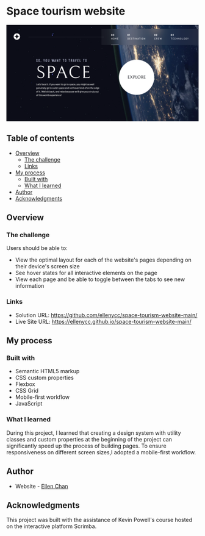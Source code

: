 # Space tourism website

![](./assets/project_screenshot.png)

## Table of contents

- [Overview](#overview)
  - [The challenge](#the-challenge)
  - [Links](#links)
- [My process](#my-process)
  - [Built with](#built-with)
  - [What I learned](#what-i-learned)
- [Author](#author)
- [Acknowledgments](#acknowledgments)

## Overview

### The challenge

Users should be able to:

- View the optimal layout for each of the website's pages depending on their device's screen size
- See hover states for all interactive elements on the page
- View each page and be able to toggle between the tabs to see new information


### Links

- Solution URL: https://github.com/ellenycc/space-tourism-website-main/
- Live Site URL: https://ellenycc.github.io/space-tourism-website-main/

## My process

### Built with

- Semantic HTML5 markup
- CSS custom properties
- Flexbox
- CSS Grid
- Mobile-first workflow
- JavaScript

### What I learned

During this project, I learned that creating a design system with utility classes and custom properties at the beginning of the project can significantly speed up the process of building pages. To ensure responsiveness on different screen sizes,I adopted a mobile-first workflow. 

## Author

- Website - [Ellen Chan](https://ellenycc.github.io/portfolio/)

## Acknowledgments

This project was built with the assistance of Kevin Powell's course hosted on the interactive platform Scrimba.
